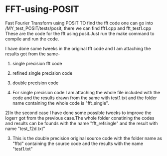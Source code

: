 # FFT-using-POSIT
Fast Fourier Transform using POSIT
TO find the fft code one can go into /MY_test_POSIT/tests/posit, there we can find fft1.cpp and fft_test1.cpp
These are the code for the fft using posit.Just run the make command to compile and run the code.


 I have done some tweeks in the original fft code and I am attaching the results got from the same-
 
 
1) single precision fft code  


2) refined single precision code


3) double precision code


1) For single precision code I am attaching the whole file included with the code and the results drawn from the same with test1.txt and the folder name containing the whole code is "fft_single".


2)In the second case I have done some possible tweeks to improve the logerr got from the previous case.The whole folder conatining the codes and results can be founds with the name "fft_refsingle" and the result with name "test_f2d.txt" 


3) This is the double precision original source code with the folder name as "fftd" containing the source code and the results with the name "test1.txt" 

